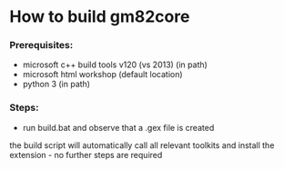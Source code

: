 # How to build gm82core

### Prerequisites:
- microsoft c++ build tools v120 (vs 2013) (in path)
- microsoft html workshop (default location)
- python 3 (in path)

### Steps:
- run build.bat and observe that a .gex file is created

the build script will automatically call all relevant toolkits and install the extension - no further steps are required